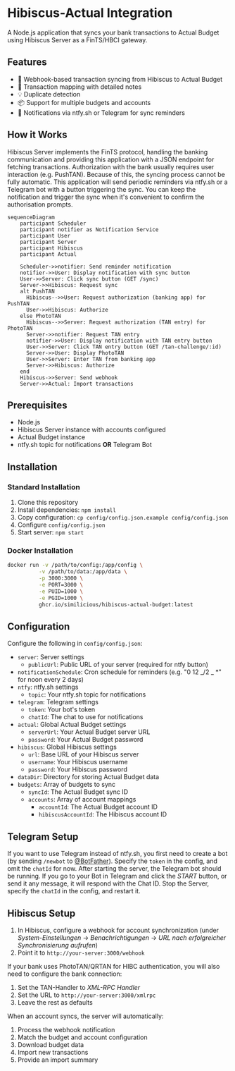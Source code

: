 # Hibiscus-Actual Integration

A Node.js application that syncs your bank transactions to Actual Budget using Hibiscus Server as a FinTS/HBCI gateway.

## Features

- 🔄 Webhook-based transaction syncing from Hibiscus to Actual Budget
- 🎯 Transaction mapping with detailed notes
- 💡 Duplicate detection
- 📦 Support for multiple budgets and accounts
- 📱 Notifications via ntfy.sh or Telegram for sync reminders

## How it Works

Hibiscus Server implements the FinTS protocol, handling the banking communication and providing this application with a JSON endpoint for fetching transactions. Authorization with the bank usually requires user interaction (e.g. PushTAN). Because of this, the syncing process cannot be fully automatic. This application will send periodic reminders via ntfy.sh or a Telegram bot with a button triggering the sync. You can keep the notification and trigger the sync when it's convenient to confirm the authorisation prompts.

```mermaid
sequenceDiagram
    participant Scheduler
    participant notifier as Notification Service
    participant User
    participant Server
    participant Hibiscus
    participant Actual

    Scheduler->>notifier: Send reminder notification
    notifier->>User: Display notification with sync button
    User->>Server: Click sync button (GET /sync)
    Server->>Hibiscus: Request sync
    alt PushTAN
      Hibiscus-->>User: Request authorization (banking app) for PushTAN
      User->>Hibiscus: Authorize
    else PhotoTAN
      Hibiscus-->>Server: Request authorization (TAN entry) for PhotoTAN
      Server->>notifier: Request TAN entry
      notifier->>User: Display notification with TAN entry button
      User->>Server: Click TAN entry button (GET /tan-challenge/:id)
      Server->>User: Display PhotoTAN
      User->>Server: Enter TAN from banking app
      Server->>Hibiscus: Authorize
    end
    Hibiscus->>Server: Send webhook
    Server->>Actual: Import transactions
```

## Prerequisites

- Node.js
- Hibiscus Server instance with accounts configured
- Actual Budget instance
- ntfy.sh topic for notifications **OR** Telegram Bot

## Installation

### Standard Installation

1. Clone this repository
2. Install dependencies: `npm install`
3. Copy configuration: `cp config/config.json.example config/config.json`
4. Configure `config/config.json`
5. Start server: `npm start`

### Docker Installation

```bash
docker run -v /path/to/config:/app/config \
          -v /path/to/data:/app/data \
          -p 3000:3000 \
          -e PORT=3000 \
          -e PUID=1000 \
          -e PGID=1000 \
          ghcr.io/similicious/hibiscus-actual-budget:latest
```

## Configuration

Configure the following in `config/config.json`:

- `server`: Server settings
  - `publicUrl`: Public URL of your server (required for ntfy button)
- `notificationSchedule`: Cron schedule for reminders (e.g. "0 12 _/2 _ \*" for noon every 2 days)
- `ntfy`: ntfy.sh settings
  - `topic`: Your ntfy.sh topic for notifications
- `telegram`: Telegram settings
  - `token`: Your bot's token
  - `chatId`: The chat to use for notifications
- `actual`: Global Actual Budget settings
  - `serverUrl`: Your Actual Budget server URL
  - `password`: Your Actual Budget password
- `hibiscus`: Global Hibiscus settings
  - `url`: Base URL of your Hibiscus server
  - `username`: Your Hibiscus username
  - `password`: Your Hibiscus password
- `dataDir`: Directory for storing Actual Budget data
- `budgets`: Array of budgets to sync
  - `syncId`: The Actual Budget sync ID
  - `accounts`: Array of account mappings
    - `accountId`: The Actual Budget account ID
    - `hibiscusAccountId`: The Hibiscus account ID

## Telegram Setup

If you want to use Telegram instead of ntfy.sh, you first need to create a bot (by sending `/newbot` to [@BotFather](https://t.me/BotFather)). Specify the `token` in the config, and omit the `chatId` for now. After starting the server, the Telegram bot should be running. If you go to your Bot in Telegram and click the *START* button, or send it any message, it will respond with the Chat ID. Stop the Server, specify the `chatId` in the config, and restart it.

## Hibiscus Setup

1. In Hibiscus, configure a webhook for account synchronization (under *System-Einstellungen* -> *Benachrichtigungen* -> *URL nach erfolgreicher Synchronisierung aufrufen*)
2. Point it to `http://your-server:3000/webhook`

If your bank uses PhotoTAN/QRTAN for HIBC authentication, you will also need to configure the bank connection:

1. Set the TAN-Handler to *XML-RPC Handler*
2. Set the URL to `http://your-server:3000/xmlrpc`
3. Leave the rest as defaults

When an account syncs, the server will automatically:

1. Process the webhook notification
2. Match the budget and account configuration
3. Download budget data
4. Import new transactions
5. Provide an import summary
